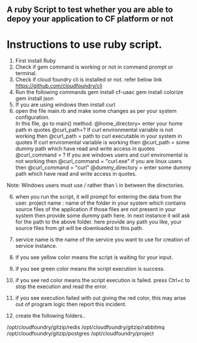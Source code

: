 ## A ruby Script to test whether you are able to depoy your application to CF platform or not


# Instructions to use ruby script.
1) First install Ruby
2) Check if gem command is working or not in command prompt or terminal.
3) Check if cloud foundry cli is installed or not.
    refer below link https://github.com/cloudfoundry/cli
3) Run the following commands
    gem install cf-uaac
    gem install colorize
    gem install json
4) If you are using windows then install curl
5) open the file main.rb and make some changes as per your system configuration.</br>
   In this file, go to main() method.
    @home_directory= enter your home path in quotes
    @curl_path=?
    	If curl environmental variable is not working
        then @curl_path = path to curl executable in your system in quotes
   	 If curl enviromental variable is working
        then @curl_path = some dummy path which have read and write access in quotes
    @curl_command = ?
        If you are windows users and curl enviromental is not working then
          @curl_command = "curl.exe"
	if you are linux users then
	  @curl_command = "curl"
    @dummy_directory = enter some dummy path which have read and write access in quotes.

Note: Windows users  must use / rather than \ in between the directories.

6) when you run the script, it will prompt for entering the data from the user.
 project name : name of the folder in your system which contains source files of the application
   if those files are not present in your system then provide some dummy path here.
 In next instance it will ask for the path to the above folder.
 here provide any path you like, your source files from git will be downloaded to this path.

7) service name is the name of the service you want to use for creation of service instance.

8) if you see yellow color means the script is waiting for your input.
9) if you see green color means the script execution is success.
10) if you see red color means the script execution is failed.
   press Ctrl+c to stop the execution and read the error.
11) if you see execution failed with out giving the red color,
     this may arise out of program logic then report this incident.
12) create the following folders..

   /opt/cloudfoundry/gitzip/redis
   /opt/cloudfoundry/gitzip/rabbitmq
  /opt/cloudfoundry/gitzip/postgres
  /opt/cloudfoundry/project
  
